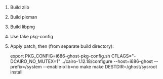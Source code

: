 1. Build zlib
2. Build pixman
3. Build libpng
4. Use fake pkg-config
5. Apply patch, then (from separate build directory):
	
	export PKG_CONFIG=i686-ghost-pkg-config.sh
	CFLAGS="-DCAIRO_NO_MUTEX=1" ../cairo-1.12.18/configure --host=i686-ghost --prefix=/system --enable-xlib=no
	make
	make DESTDIR=/ghost/sysroot install